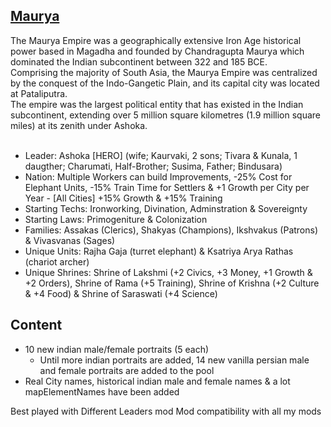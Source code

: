 ## [Maurya](https://github.com/ShadowDuke/OW_Maurya_Empire/wiki)

The Maurya Empire was a geographically extensive Iron Age historical power based in Magadha and founded by Chandragupta Maurya which dominated the Indian subcontinent between 322 and 185 BCE.<br>
Comprising the majority of South Asia, the Maurya Empire was centralized by the conquest of the Indo-Gangetic Plain, and its capital city was located at Pataliputra.<br>
The empire was the largest political entity that has existed in the Indian subcontinent, extending over 5 million square kilometres (1.9 million square miles) at its zenith under Ashoka.<br><br>

- Leader: Ashoka [HERO] (wife; Kaurvaki, 2 sons; Tivara & Kunala, 1 daugther; Charumati, Half-Brother; Susima, Father; Bindusara)
- Nation: Multiple Workers can build Improvements, -25% Cost for Elephant Units, -15% Train Time for Settlers & +1 Growth per City per Year - [All Cities] +15% Growth & +15% Training
- Starting Techs: Ironworking, Divination, Adminstration & Sovereignty
- Starting Laws: Primogeniture & Colonization
- Families: Assakas (Clerics), Shakyas (Champions), Ikshvakus (Patrons) & Vivasvanas (Sages)
- Unique Units: Rajha Gaja (turret elephant) & Ksatriya Arya Rathas (chariot archer)
- Unique Shrines: Shrine of Lakshmi (+2 Civics, +3 Money, +1 Growth & +2 Orders), Shrine of Rama (+5 Training), Shrine of Krishna (+2 Culture & +4 Food) & Shrine of Saraswati (+4 Science)
 
## Content

- 10 new indian male/female portraits (5 each)
   - Until more indian portraits are added, 14 new vanilla persian male and female portraits are added to the pool
- Real City names, historical indian male and female names & a lot mapElementNames have been added



Best played with Different Leaders mod
Mod compatibility with all my mods
